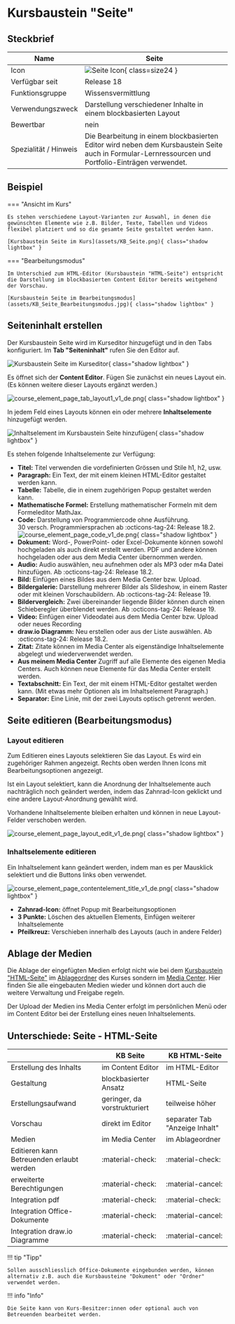 # Kursbaustein "Seite"

## Steckbrief

Name | Seite
---------|----------
Icon | ![Seite Icon](assets/page.png){ class=size24  }
Verfügbar seit | Release 18
Funktionsgruppe | Wissensvermittlung
Verwendungszweck | Darstellung verschiedener Inhalte in einem blockbasierten Layout
Bewertbar | nein
Spezialität / Hinweis | Die Bearbeitung in einem blockbasierten Editor wird neben dem Kursbaustein Seite auch in Formular-Lernressourcen und Portfolio-Einträgen verwendet.

## Beispiel

=== "Ansicht im Kurs"
    
    Es stehen verschiedene Layout-Varianten zur Auswahl, in denen die gewünschten Elemente wie z.B. Bilder, Texte, Tabellen und Videos flexibel platziert und so die gesamte Seite gestaltet werden kann.

    [Kursbaustein Seite im Kurs](assets/KB_Seite.png){ class="shadow lightbox" } 




=== "Bearbeitungsmodus"

    Im Unterschied zum HTML-Editor (Kursbaustein "HTML-Seite") entspricht die Darstellung im blockbasierten Content Editor bereits weitgehend der Vorschau.
    
    [Kursbaustein Seite im Bearbeitungsmodus](assets/KB_Seite_Bearbeitungsmodus.jpg){ class="shadow lightbox" } 



## Seiteninhalt erstellen

Der Kursbaustein Seite wird im Kurseditor hinzugefügt und in den Tabs konfiguriert. Im **Tab "Seiteninhalt"** rufen Sie den Editor auf.

![Kursbaustein Seite im Kurseditor](assets/KB_Seite_Tab_Seiteninhalt19.png){ class="shadow lightbox" }

Es öffnet sich der **Content Editor**. Fügen Sie zunächst ein neues Layout ein. (Es können weitere dieser Layouts ergänzt werden.)

![course_element_page_tab_layout1_v1_de.png](assets/course_element_page_tab_layout1_v1_de.png){ class="shadow lightbox" }

In jedem Feld eines Layouts können ein oder mehrere **Inhaltselemente** hinzugefügt werden.

![Inhaltselement im Kursbaustein Seite hinzufügen](assets/KB_Seite_Inhalt_hinzufuegen.png){ class="shadow lightbox" }

Es stehen folgende Inhaltselemente zur Verfügung:

* **Titel:** Titel verwenden die vordefinierten Grössen und Stile h1, h2, usw.
* **Paragraph:** Ein Text, der mit einem kleinen HTML-Editor gestaltet werden kann.
* **Tabelle:** Tabelle, die in einem zugehörigen Popup gestaltet werden kann.
* **Mathematische Formel:** Erstellung mathematischer Formeln mit dem Formeleditor MathJax.
* **Code:** Darstellung von Programmiercode ohne Ausführung.<br> 
30 versch. Programmiersprachen ab :octicons-tag-24: Release 18.2.
![course_element_page_code_v1_de.png](assets/course_element_page_code_v1_de.png){ class="shadow lightbox" } 
* **Dokument:** Word-, PowerPoint- oder Excel-Dokumente können sowohl hochgeladen als auch direkt erstellt werden. PDF und andere können hochgeladen oder aus dem Media Center übernommen werden.
* **Audio:** Audio auswählen, neu aufnehmen oder als MP3 oder m4a Datei hinzufügen. Ab :octicons-tag-24: Release 18.2. 
* **Bild:** Einfügen eines Bildes aus dem Media Center bzw. Upload.
* **Bildergalerie:** Darstellung mehrerer Bilder als Slideshow, in einem Raster oder mit kleinen Vorschaubildern. Ab :octicons-tag-24: Release 19. 
* **Bildervergleich:** Zwei übereinander liegende Bilder können durch einen Schieberegler überblendet werden. Ab :octicons-tag-24: Release 19. 
* **Video:** Einfügen einer Videodatei aus dem Media Center bzw. Upload oder neues Recording
* **draw.io Diagramm:** Neu erstellen oder aus der Liste auswählen. Ab :octicons-tag-24: Release 18.2. 
* **Zitat:** Zitate können im Media Center als eigenständige Inhaltselemente abgelegt und wiederverwendet werden.
* **Aus meinem Media Center** Zugriff auf alle Elemente des eigenen Media Centers. Auch können neue Elemente für das Media Center erstellt werden. 
* **Textabschnitt:** Ein Text, der mit einem HTML-Editor gestaltet werden kann. (Mit etwas mehr Optionen als im Inhaltselement Paragraph.)
* **Separator:** Eine Linie, mit der zwei Layouts optisch getrennt werden. 


## Seite editieren (Bearbeitungsmodus)

### Layout editieren

Zum Editieren eines Layouts selektieren Sie das Layout. Es wird ein zugehöriger Rahmen angezeigt. Rechts oben werden Ihnen Icons mit Bearbeitungsoptionen angezeigt.

Ist ein Layout selektiert, kann die Anordnung der Inhaltselemente auch nachträglich noch geändert werden, indem das Zahnrad-Icon geklickt und eine andere Layout-Anordnung gewählt wird.

Vorhandene Inhaltselemente bleiben erhalten und können in neue Layout-Felder verschoben werden.

![course_element_page_layout_edit_v1_de.png](assets/course_element_page_layout_edit_v1_de.png){ class="shadow lightbox" }


### Inhaltselemente editieren

Ein Inhaltselement kann geändert werden, indem man es per Mausklick selektiert und die Buttons links oben verwendet.

![course_element_page_contentelement_title_v1_de.png](assets/course_element_page_contentelement_title_v1_de.png){ class="shadow lightbox" }

* **Zahnrad-Icon:** öffnet Popup mit Bearbeitungsoptionen
* **3 Punkte:** Löschen des aktuellen Elements, Einfügen weiterer Inhaltselemente 
* **Pfeilkreuz:** Verschieben innerhalb des Layouts (auch in andere Felder)



## Ablage der Medien

Die Ablage der eingefügten Medien erfolgt nicht wie bei dem [Kursbaustein "HTML-Seite"](../learningresources/Course_Element_HTML_Page.de.md) im [Ablageordner](../learningresources//Storage_folder.de.md) des Kurses sondern im [Media Center](../personal_menu/Media_Center.de.md). Hier finden Sie alle eingebauten Medien wieder und können dort auch die weitere Verwaltung und Freigabe regeln. 

Der Upload der Medien ins Media Center erfolgt im persönlichen Menü oder im Content Editor bei der Erstellung eines neuen Inhaltselements.


## Unterschiede: Seite - HTML-Seite


|                        | KB Seite                       | KB HTML-Seite                  |
| -----------------------| ------------------------------ | ------------------------------ |
| Erstellung des Inhalts | im Content Editor              | im HTML-Editor                 |
| Gestaltung             | blockbasierter Ansatz          | HTML-Seite                     |
| Erstellungsaufwand     | geringer, da vorstrukturiert   | teilweise höher                 |
| Vorschau               | direkt im Editor               | separater Tab "Anzeige Inhalt" |
| Medien                 | im Media Center               | im Ablageordner                |
| Editieren kann Betreuenden erlaubt werden  | :material-check: | :material-check:      |
| erweiterte Berechtigungen                     | :material-check: | :material-cancel:     |
| Integration pdf        | :material-check:               | :material-check:               |
| Integration Office-Dokumente | :material-check:         | :material-cancel:              |
| Integration draw.io Diagramme        | :material-check: | :material-cancel:     |



!!! tip "Tipp"

    Sollen ausschliesslich Office-Dokumente eingebunden werden, können alternativ z.B. auch die Kursbausteine "Dokument" oder "Ordner" verwendet werden.


!!! info "Info"

    Die Seite kann von Kurs-Besitzer:innen oder optional auch von Betreuenden bearbeitet werden.

